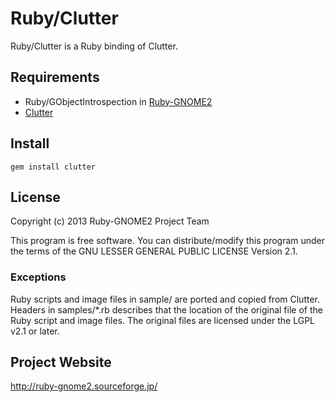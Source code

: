 # Ruby/Clutter

Ruby/Clutter is a Ruby binding of Clutter.

## Requirements

* Ruby/GObjectIntrospection in
  [Ruby-GNOME2](http://ruby-gnome2.sourceforge.jp/)
* [Clutter](http://blogs.gnome.org/clutter/)

## Install

    gem install clutter

## License

Copyright (c) 2013 Ruby-GNOME2 Project Team

This program is free software. You can distribute/modify this program
under the terms of the GNU LESSER GENERAL PUBLIC LICENSE Version 2.1.

### Exceptions

Ruby scripts and image files in sample/ are ported and copied from
Clutter. Headers in samples/*.rb describes that the location of the
original file of the Ruby script and image files. The original files
are licensed under the LGPL v2.1 or later.

## Project Website

http://ruby-gnome2.sourceforge.jp/
